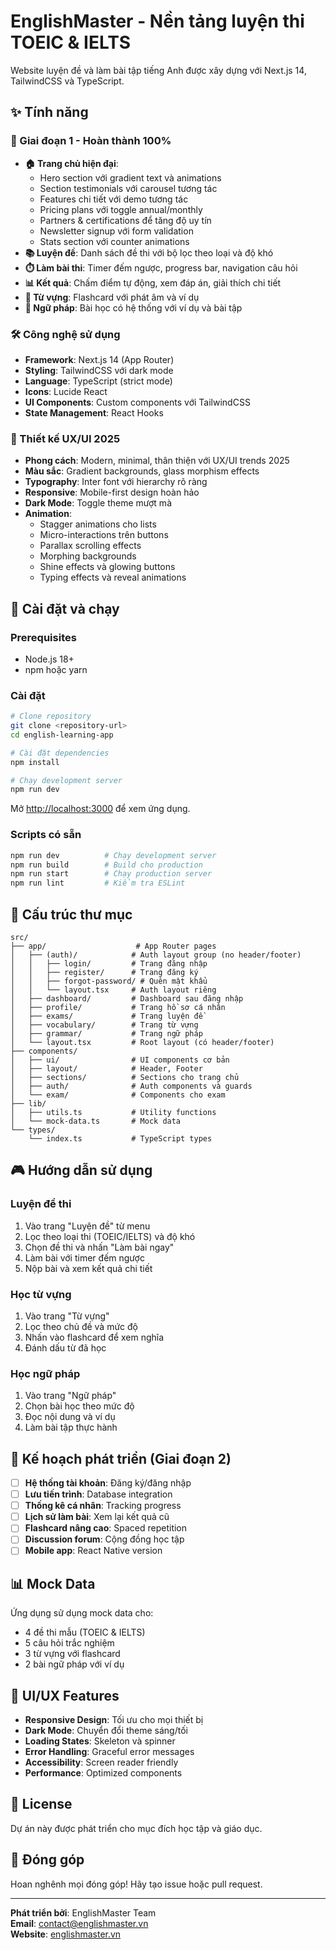 # EnglishMaster - Nền tảng luyện thi TOEIC & IELTS

Website luyện đề và làm bài tập tiếng Anh được xây dựng với Next.js 14, TailwindCSS và TypeScript.

## ✨ Tính năng

### 🎯 Giai đoạn 1 - Hoàn thành 100%
- **🏠 Trang chủ hiện đại**: 
  - Hero section với gradient text và animations
  - Section testimonials với carousel tương tác
  - Features chi tiết với demo tương tác
  - Pricing plans với toggle annual/monthly
  - Partners & certifications để tăng độ uy tín
  - Newsletter signup với form validation
  - Stats section với counter animations
- **📚 Luyện đề**: Danh sách đề thi với bộ lọc theo loại và độ khó
- **⏱️ Làm bài thi**: Timer đếm ngược, progress bar, navigation câu hỏi
- **📊 Kết quả**: Chấm điểm tự động, xem đáp án, giải thích chi tiết
- **📖 Từ vựng**: Flashcard với phát âm và ví dụ
- **📝 Ngữ pháp**: Bài học có hệ thống với ví dụ và bài tập

### 🛠️ Công nghệ sử dụng
- **Framework**: Next.js 14 (App Router)
- **Styling**: TailwindCSS với dark mode
- **Language**: TypeScript (strict mode)
- **Icons**: Lucide React
- **UI Components**: Custom components với TailwindCSS
- **State Management**: React Hooks

### 🎨 Thiết kế UX/UI 2025
- **Phong cách**: Modern, minimal, thân thiện với UX/UI trends 2025
- **Màu sắc**: Gradient backgrounds, glass morphism effects
- **Typography**: Inter font với hierarchy rõ ràng
- **Responsive**: Mobile-first design hoàn hảo
- **Dark Mode**: Toggle theme mượt mà
- **Animation**: 
  - Stagger animations cho lists
  - Micro-interactions trên buttons
  - Parallax scrolling effects
  - Morphing backgrounds
  - Shine effects và glowing buttons
  - Typing effects và reveal animations

## 🚀 Cài đặt và chạy

### Prerequisites
- Node.js 18+ 
- npm hoặc yarn

### Cài đặt
```bash
# Clone repository
git clone <repository-url>
cd english-learning-app

# Cài đặt dependencies
npm install

# Chạy development server
npm run dev
```

Mở [http://localhost:3000](http://localhost:3000) để xem ứng dụng.

### Scripts có sẵn
```bash
npm run dev          # Chạy development server
npm run build        # Build cho production
npm run start        # Chạy production server
npm run lint         # Kiểm tra ESLint
```

## 📁 Cấu trúc thư mục

```
src/
├── app/                    # App Router pages
│   ├── (auth)/            # Auth layout group (no header/footer)
│   │   ├── login/         # Trang đăng nhập
│   │   ├── register/      # Trang đăng ký
│   │   ├── forgot-password/ # Quên mật khẩu
│   │   └── layout.tsx     # Auth layout riêng
│   ├── dashboard/         # Dashboard sau đăng nhập
│   ├── profile/           # Trang hồ sơ cá nhân
│   ├── exams/             # Trang luyện đề
│   ├── vocabulary/        # Trang từ vựng
│   ├── grammar/           # Trang ngữ pháp
│   └── layout.tsx         # Root layout (có header/footer)
├── components/
│   ├── ui/                # UI components cơ bản
│   ├── layout/            # Header, Footer
│   ├── sections/          # Sections cho trang chủ
│   ├── auth/              # Auth components và guards
│   └── exam/              # Components cho exam
├── lib/
│   ├── utils.ts           # Utility functions
│   └── mock-data.ts       # Mock data
└── types/
    └── index.ts           # TypeScript types
```

## 🎮 Hướng dẫn sử dụng

### Luyện đề thi
1. Vào trang "Luyện đề" từ menu
2. Lọc theo loại thi (TOEIC/IELTS) và độ khó
3. Chọn đề thi và nhấn "Làm bài ngay"
4. Làm bài với timer đếm ngược
5. Nộp bài và xem kết quả chi tiết

### Học từ vựng
1. Vào trang "Từ vựng"
2. Lọc theo chủ đề và mức độ
3. Nhấn vào flashcard để xem nghĩa
4. Đánh dấu từ đã học

### Học ngữ pháp
1. Vào trang "Ngữ pháp"
2. Chọn bài học theo mức độ
3. Đọc nội dung và ví dụ
4. Làm bài tập thực hành

## 🔮 Kế hoạch phát triển (Giai đoạn 2)

- [ ] **Hệ thống tài khoản**: Đăng ký/đăng nhập
- [ ] **Lưu tiến trình**: Database integration
- [ ] **Thống kê cá nhân**: Tracking progress
- [ ] **Lịch sử làm bài**: Xem lại kết quả cũ
- [ ] **Flashcard nâng cao**: Spaced repetition
- [ ] **Discussion forum**: Cộng đồng học tập
- [ ] **Mobile app**: React Native version

## 📊 Mock Data

Ứng dụng sử dụng mock data cho:
- 4 đề thi mẫu (TOEIC & IELTS)
- 5 câu hỏi trắc nghiệm
- 3 từ vựng với flashcard
- 2 bài ngữ pháp với ví dụ

## 🎨 UI/UX Features

- **Responsive Design**: Tối ưu cho mọi thiết bị
- **Dark Mode**: Chuyển đổi theme sáng/tối
- **Loading States**: Skeleton và spinner
- **Error Handling**: Graceful error messages
- **Accessibility**: Screen reader friendly
- **Performance**: Optimized components

## 📝 License

Dự án này được phát triển cho mục đích học tập và giáo dục.

## 👥 Đóng góp

Hoan nghênh mọi đóng góp! Hãy tạo issue hoặc pull request.

---

**Phát triển bởi**: EnglishMaster Team  
**Email**: contact@englishmaster.vn  
**Website**: [englishmaster.vn](https://englishmaster.vn)